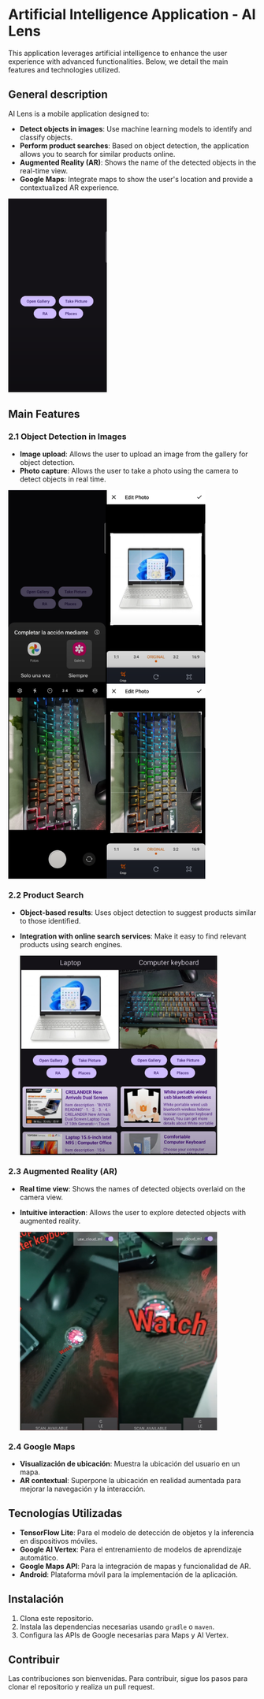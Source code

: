 # Artificial Intelligence Application - AI Lens

This application leverages artificial intelligence to enhance the user experience with advanced functionalities. Below, we detail the main features and technologies utilized.

## General description

AI Lens is a mobile application designed to:

- **Detect objects in images**: Use machine learning models to identify and classify objects.
- **Perform product searches**: Based on object detection, the application allows you to search for similar products online.
- **Augmented Reality (AR)**: Shows the name of the detected objects in the real-time view.
- **Google Maps**: Integrate maps to show the user's location and provide a contextualized AR experience.

 <img src="images/ai-lens.png" alt="ai-lens" width="200"/>

## Main Features

### 2.1 Object Detection in Images

- **Image upload**: Allows the user to upload an image from the gallery for object detection.
- **Photo capture**: Allows the user to take a photo using the camera to detect objects in real time.
  
<div style="display: flex;">
 <img src="images/galery.png" alt="ai-lens" width="200"/>
 <img src="images/galery2.png" alt="ai-lens" width="200"/>
</div>

<div style="display: flex;">
 <img src="images/picture.png" alt="ai-lens" width="200"/>
 <img src="images/picture2.png" alt="ai-lens" width="200"/>
</div>
  
### 2.2 Product Search

- **Object-based results**: Uses object detection to suggest products similar to those identified.
- **Integration with online search services**: Make it easy to find relevant products using search engines.
  
   <div style="display: flex;">
     <img src="images/galery3.png" alt="ai-lens" width="200"/>
     <img src="images/picture3.png" alt="ai-lens" width="200"/>
   </div>
   
### 2.3 Augmented Reality (AR)

- **Real time view**: Shows the names of detected objects overlaid on the camera view.
- **Intuitive interaction**: Allows the user to explore detected objects with augmented reality.

   <div style="display: flex;">
     <img src="images/ra.png" alt="ai-lens" width="200"/>
     <img src="images/ra2.png" alt="ai-lens" width="200"/>
   </div>
   

### 2.4 Google Maps

- **Visualización de ubicación**: Muestra la ubicación del usuario en un mapa.
- **AR contextual**: Superpone la ubicación en realidad aumentada para mejorar la navegación y la interacción.

## Tecnologías Utilizadas

- **TensorFlow Lite**: Para el modelo de detección de objetos y la inferencia en dispositivos móviles.
- **Google AI Vertex**: Para el entrenamiento de modelos de aprendizaje automático.
- **Google Maps API**: Para la integración de mapas y funcionalidad de AR.
- **Android**: Plataforma móvil para la implementación de la aplicación.

## Instalación

1. Clona este repositorio.
2. Instala las dependencias necesarias usando `gradle` o `maven`.
3. Configura las APIs de Google necesarias para Maps y AI Vertex.

## Contribuir

Las contribuciones son bienvenidas. Para contribuir, sigue los pasos para clonar el repositorio y realiza un pull request.

